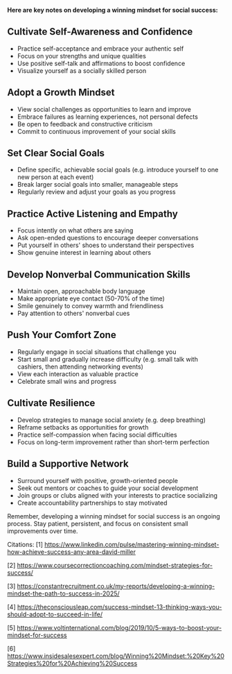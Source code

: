 **Here are key notes on developing a winning mindset for social success:**

## Cultivate Self-Awareness and Confidence

- Practice self-acceptance and embrace your authentic self
- Focus on your strengths and unique qualities
- Use positive self-talk and affirmations to boost confidence
- Visualize yourself as a socially skilled person

## Adopt a Growth Mindset 

- View social challenges as opportunities to learn and improve
- Embrace failures as learning experiences, not personal defects
- Be open to feedback and constructive criticism
- Commit to continuous improvement of your social skills

## Set Clear Social Goals

- Define specific, achievable social goals (e.g. introduce yourself to one new person at each event)
- Break larger social goals into smaller, manageable steps
- Regularly review and adjust your goals as you progress

## Practice Active Listening and Empathy

- Focus intently on what others are saying
- Ask open-ended questions to encourage deeper conversations
- Put yourself in others' shoes to understand their perspectives
- Show genuine interest in learning about others

## Develop Nonverbal Communication Skills

- Maintain open, approachable body language
- Make appropriate eye contact (50-70% of the time)
- Smile genuinely to convey warmth and friendliness
- Pay attention to others' nonverbal cues

## Push Your Comfort Zone

- Regularly engage in social situations that challenge you
- Start small and gradually increase difficulty (e.g. small talk with cashiers, then attending networking events)
- View each interaction as valuable practice
- Celebrate small wins and progress

## Cultivate Resilience

- Develop strategies to manage social anxiety (e.g. deep breathing)
- Reframe setbacks as opportunities for growth
- Practice self-compassion when facing social difficulties
- Focus on long-term improvement rather than short-term perfection

## Build a Supportive Network

- Surround yourself with positive, growth-oriented people
- Seek out mentors or coaches to guide your social development
- Join groups or clubs aligned with your interests to practice socializing
- Create accountability partnerships to stay motivated

Remember, developing a winning mindset for social success is an ongoing process. Stay patient, persistent, and focus on consistent small improvements over time.

Citations:
[1] https://www.linkedin.com/pulse/mastering-winning-mindset-how-achieve-success-any-area-david-miller

[2] https://www.coursecorrectioncoaching.com/mindset-strategies-for-success/

[3] https://constantrecruitment.co.uk/my-reports/developing-a-winning-mindset-the-path-to-success-in-2025/

[4] https://theconsciousleap.com/success-mindset-13-thinking-ways-you-should-adopt-to-succeed-in-life/

[5] https://www.voltinternational.com/blog/2019/10/5-ways-to-boost-your-mindset-for-success

[6] https://www.insidesalesexpert.com/blog/Winning%20Mindset:%20Key%20Strategies%20for%20Achieving%20Success
